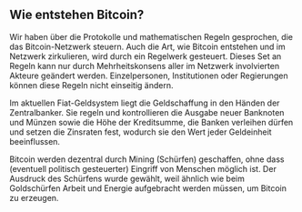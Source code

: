 ## Wie entstehen Bitcoin?

Wir haben über die Protokolle und mathematischen Regeln gesprochen, die das Bitcoin-Netzwerk steuern. Auch die Art, wie Bitcoin entstehen und im Netzwerk zirkulieren, wird durch ein Regelwerk gesteuert. Dieses Set an Regeln kann nur durch Mehrheitskonsens aller im Netzwerk involvierten Akteure geändert werden. Einzelpersonen, Institutionen oder Regierungen können diese Regeln nicht einseitig ändern.

Im aktuellen Fiat-Geldsystem liegt die Geldschaffung in den Händen der Zentralbanker. Sie regeln und kontrollieren die Ausgabe neuer Banknoten und Münzen sowie die Höhe der Kreditsumme, die Banken verleihen dürfen und setzen die Zinsraten fest, wodurch sie den Wert jeder Geldeinheit beeinflussen.

Bitcoin werden dezentral durch Mining (Schürfen) geschaffen, ohne dass (eventuell politisch gesteuerter) Eingriff von Menschen möglich ist. Der Ausdruck des Schürfens wurde gewählt, weil ähnlich wie beim Goldschürfen Arbeit und Energie aufgebracht werden müssen, um Bitcoin zu erzeugen.
